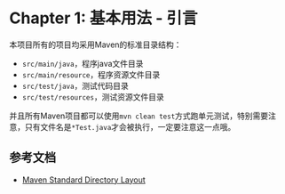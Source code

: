 # Chapter 1: 基本用法 - 引言

本项目所有的项目均采用Maven的标准目录结构：

* `src/main/java`，程序java文件目录
* `src/main/resource`，程序资源文件目录
* `src/test/java`，测试代码目录
* `src/test/resources`，测试资源文件目录

并且所有Maven项目都可以使用`mvn clean test`方式跑单元测试，特别需要注意，只有文件名是`*Test.java`才会被执行，一定要注意这一点哦。

## 参考文档
   
* [Maven Standard Directory Layout][doc-maven-standard-dir-layout]

[doc-maven-standard-dir-layout]: https://maven.apache.org/guides/introduction/introduction-to-the-standard-directory-layout.html
